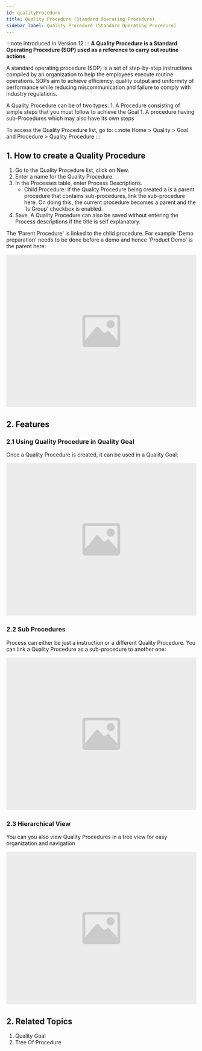 ```yaml
---
id: qualityProcedure
title: Quality Procedure (Standard Operating Procedure)
sidebar_label: Quality Procedure (Standard Operating Procedure)
---
```


:::note
Introduced in Version 12
:::
**A Quality Procedure is a Standard Operating Procedure (SOP) used as a reference to carry out routine actions**

A standard operating procedure (SOP) is a set of step-by-step instructions compiled by an organization to help the employees execute routine operations. SOPs aim to achieve efficiency, quality output and uniformity of performance while reducing miscommunication and failure to comply with industry regulations.

A Quality Procedure can be of two types: 1. A Procedure consisting of simple steps that you must follow to achieve the Goal 1. A procedure having sub-Procedures which may also have its own steps

To access the Quality Procedure list, go to:
:::note
Home > Quality > Goal and Procedure > Quality Procedure
:::

## 1. How to create a Quality Procedure

1. Go to the Quality Procedure list, click on New.
1. Enter a name for the Quality Procedure.
1. In the Processes table, enter Process Descriptions.
    - Child Procedure: If the Quality Procedure being created a is a parent procedure that contains sub-procedures, link the sub-procedure here. On doing this, the current procedure becomes a parent and the 'Is Group' checkbox is enabled.
1. Save. A Quality Procedure can also be saved without entering the Process descriptions if the title is self explanatory.

The 'Parent Procedure' is linked to the child procedure. For example 'Demo preparation' needs to be done before a demo and hence 'Product Demo' is the parent here:

![image](images/image.jpg)

## 2. Features

### 2.1 Using Quality Procedure in Quality Goal

Once a Quality Procedure is created, it can be used in a Quality Goal:

![image](images/image.jpg)

### 2.2 Sub Procedures

Process can either be just a instruction or a different Quality Procedure. You can link a Quality Procedure as a sub-procedure to another one: 

![image](images/image.jpg)

### 2.3 Hierarchical View

You can you also view Quality Procedures in a tree view for easy organization and navigation

![image](images/image.jpg)

## 2. Related Topics

1. Quality Goal
1. Tree Of Procedure
